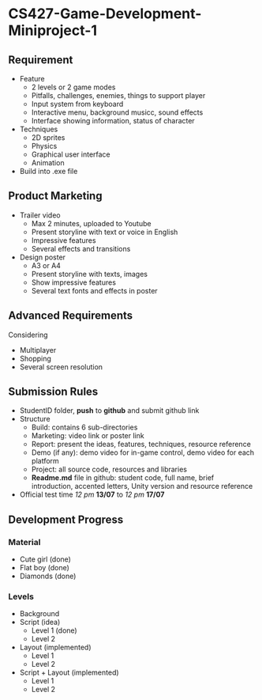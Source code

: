 # CS427-Game-Development-Miniproject-1

## Requirement
* Feature
	* 2 levels or 2 game modes
	* Pitfalls, challenges, enemies, things to support player
	* Input system from keyboard
	* Interactive menu, background musicc, sound effects
	* Interface showing information, status of character
* Techniques
	* 2D sprites
	* Physics
	* Graphical user interface
	* Animation
* Build into .exe file

## Product Marketing
* Trailer video
	* Max 2 minutes, uploaded to Youtube
	* Present storyline with text or voice in English
	* Impressive features
	* Several effects and transitions
* Design poster
	* A3 or A4
	* Present storyline with texts, images
	* Show impressive features
	* Several text fonts and effects in poster

## Advanced Requirements
Considering
* Multiplayer
* Shopping
* Several screen resolution

## Submission Rules
* StudentID folder, **push** to **github** and submit github link
* Structure
	* Build: contains 6 sub-directories
	* Marketing: video link or poster link
	* Report: present the ideas, features, techniques, resource reference
	* Demo (if any): demo video for in-game control, demo video for each platform
	* Project: all source code, resources and libraries
	* **Readme.md** file in github: student code, full name, brief introduction, accented letters, Unity version and resource reference
* Official test time _12 pm_ **13/07** to _12 pm_ **17/07**

## Development Progress
### Material
* Cute girl (done)
* Flat boy (done)
* Diamonds (done)

### Levels
* Background
* Script (idea)
	* Level 1 (done)                                                                                                                                                                                                                                                                                                                                                                                                                                                                                                                                                                                                                                                                                                                                                                                                                                                                                                                                                                                                                                                                                                                                                                                                                                                                                                                                                                                                                                                                                                                                                                                                                                                                                                                                                                                                                                                                                                                                                                                                                                                                                                                                                                                                                                                         
	* Level 2
* Layout (implemented)
	* Level 1 
	* Level 2
* Script + Layout (implemented)
	* Level 1
	* Level 2



